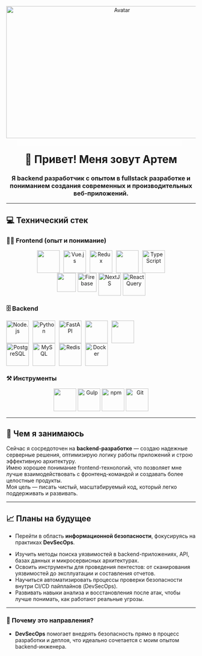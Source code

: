 <div align="center">

<img src="https://gifs.obs.ru-moscow-1.hc.sbercloud.ru/d740da9fa8f7a380f915971afdc62c361bcd8efc758dfe3faeb9eb17e2bb268b.gif" style="border-radius: 10000; -webkit-box-shadow: -5px 11px 27px 9px rgba(255, 255, 255, 0.35);
-moz-box-shadow: -5px 11px 27px 9px rgba(255, 255, 255, 0.35);
box-shadow: -5px 11px 27px 9px rgba(255, 255, 255, 0.35);" width="600" height="350" alt="Avatar" />

# 👋 Привет! Меня зовут Артем

### Я backend разработчик с опытом в fullstack разработке и пониманием создания современных и производительных веб-приложений.

</div>

---

## 💻 Технический стек

### **👨‍💻 Frontend (опыт и понимание)**
<div style="display: flex; flex-direction: column; align-content: center;">
<div align="center" style="display: flex; margin-left: auto; margin-right: auto; gap: 10px">
  <img src="https://cdn.jsdelivr.net/gh/devicons/devicon@latest/icons/react/react-original.svg" width="60" height="60" />
  <img src="https://cdn.jsdelivr.net/gh/devicons/devicon/icons/vuejs/vuejs-original.svg" alt="Vue.js" width="60" height="60"/>
  <img src="https://cdn.jsdelivr.net/gh/devicons/devicon/icons/redux/redux-original.svg" alt="Redux" width="60" height="60"/>
  <img width="60" height="60" src="https://cdn.jsdelivr.net/gh/devicons/devicon@latest/icons/tailwindcss/tailwindcss-original.svg" />
  <img src="https://cdn.jsdelivr.net/gh/devicons/devicon/icons/typescript/typescript-original.svg" alt="TypeScript" width="60" height="60"/>
</div>
  <div align="center" style="display: flex; margin-left: auto; margin-right: auto; gap: 5px">
  <img width="50" height="50" src="https://cdn.jsdelivr.net/gh/devicons/devicon@latest/icons/axios/axios-plain-wordmark.svg" />
  <img src="https://cdn.jsdelivr.net/gh/devicons/devicon/icons/firebase/firebase-plain.svg" alt="Firebase" width="50" height="50"/>
  <img src="https://img.icons8.com/?size=100&id=MWiBjkuHeMVq&format=png&color=000000" alt="NextJS" width="60" height="60" />
  <img src="https://cdn.prod.website-files.com/675da0ab9f940c0315fd965f/6767dea5d39b71a90a2523db_react-query.webp" alt="React Query" width="60" height="60" />
  </div>
</div>

### **🗄️ Backend**
<p align="center">
  <div align="center" style="display: flex; margin-left: auto; margin-right: auto; gap: 10px">
    <img src="https://cdn.jsdelivr.net/gh/devicons/devicon/icons/nodejs/nodejs-original.svg" alt="Node.js" width="60" height="60"/>
    <img src="https://cdn.jsdelivr.net/gh/devicons/devicon/icons/python/python-original.svg" alt="Python" width="60" height="60"/>
    <img src="https://icon.icepanel.io/Technology/svg/FastAPI.svg" alt="FastAPI" width="60" height="60" />
    <img src="https://img.icons8.com/?size=100&id=2ZOaTclOqD4q&format=png&color=000000" height="60" />
    <img src="https://github.com/user-attachments/assets/e5fdf8c3-3b27-4952-8882-7ab39d37c66d" height="60" width="60" />
  </div>
  <div align="center" style="display: flex; margin-left: auto; margin-right: auto; gap: 10px">
    <img src="https://cdn.jsdelivr.net/gh/devicons/devicon/icons/postgresql/postgresql-original.svg" alt="PostgreSQL" width="60" height="60"/>
    <img src="https://cdn.jsdelivr.net/gh/devicons/devicon/icons/mysql/mysql-original.svg" alt="MySQL" width="60" height="60"/>
    <img src="https://cdn.jsdelivr.net/gh/devicons/devicon/icons/redis/redis-original.svg" alt="Redis" width="60" height="60"/>
    <img src="https://cdn.worldvectorlogo.com/logos/docker.svg" alt="Docker" width="60" height="60" />
  </div>
</p>

### **⚒️ Инструменты**
<p align="center">
  <img width="60" height="60" src="https://cdn.jsdelivr.net/gh/devicons/devicon@latest/icons/vitejs/vitejs-original.svg" />
  <img src="https://cdn.jsdelivr.net/gh/devicons/devicon/icons/gulp/gulp-plain.svg" alt="Gulp" width="60" height="60"/>
  <img src="https://cdn.jsdelivr.net/gh/devicons/devicon/icons/npm/npm-original-wordmark.svg" alt="npm" width="60" height="60"/>
  <img src="https://cdn.jsdelivr.net/gh/devicons/devicon/icons/git/git-original.svg" alt="Git" width="60" height="60"/>
</p>

---

## 🚀 Чем я занимаюсь
Сейчас я сосредоточен на **backend-разработке** — создаю надежные серверные решения, оптимизирую логику работы приложений и строю эффективную архитектуру.  
Имею хорошее понимание frontend-технологий, что позволяет мне лучше взаимодействовать с фронтенд-командой и создавать более целостные продукты.  
Моя цель — писать чистый, масштабируемый код, который легко поддерживать и развивать.

---

## 📈 Планы на будущее

- Перейти в область **информационной безопасности**, фокусируясь на практиках **DevSecOps**.  
<!-- - Перейти в область **информационной безопасности**, фокусируясь на практиках **DevSecOps** и **pentest (тестирование на проникновение)**.  -->
- Изучить методы поиска уязвимостей в backend-приложениях, API, базах данных и микросервисных архитектурах.  
- Освоить инструменты для проведения пентестов: от сканирования уязвимостей до эксплуатации и составления отчетов.  
- Научиться автоматизировать процессы проверки безопасности внутри CI/CD пайплайнов (DevSecOps).  
- Развивать навыки анализа и восстановления после атак, чтобы лучше понимать, как работают реальные угрозы.

---

### 🎯 Почему это направления?

- **DevSecOps** помогает внедрять безопасность прямо в процесс разработки и деплоя, что идеально сочетается с моим опытом backend-инженера.
<!-- - **Pentest** даёт возможность "мыслить как злоумышленник", находить слабые места и делать системы более устойчивыми к атакам — это ключевой навык для современного специалиста по безопасности. -->
